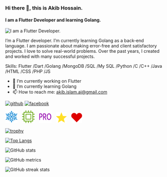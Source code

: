 ### Hi there 👋, this is Akib Hossain.
#### I am a Flutter Developer and learning Golang.
![I am a Flutter Developer.](https://miro.medium.com/max/1400/1*hIzmaZ2vRWYsJwor-YxKmw.png)

I’m a Flutter developer. I’m currently learning Golang as a back-end language. I am passionate about making error-free and client satisfactory projects. I love to solve real-world problems. Over the past years, I created and worked with many successful projects.

Skills: Flutter /Dart /Golang /MongoDB /SQL /My SQL /Python /C /C++ /Java /HTML /CSS /PHP /JS

- 🔭 I’m currently working on Flutter 
- 🌱 I’m currently learning Golang 
- 📫 How to reach me: akib.islam.ai@gmail.com 


[<img src='https://cdn.jsdelivr.net/npm/simple-icons@3.0.1/icons/github.svg' alt='github' height='40'>](https://github.com/MdAkibHossain)  [<img src='https://cdn.jsdelivr.net/npm/simple-icons@3.0.1/icons/facebook.svg' alt='facebook' height='40'>](https://www.facebook.com/akib.islam.8039)  

<a href='https://archiveprogram.github.com/'><img src='https://raw.githubusercontent.com/acervenky/animated-github-badges/master/assets/acbadge.gif' width='40' height='40'></a> <a href='https://docs.github.com/en/developers'><img src='https://raw.githubusercontent.com/acervenky/animated-github-badges/master/assets/devbadge.gif' width='40' height='40'></a> <a href='https://github.com/pricing'><img src='https://raw.githubusercontent.com/acervenky/animated-github-badges/master/assets/pro.gif' width='40' height='40'></a> <a href='https://stars.github.com/'><img src='https://raw.githubusercontent.com/acervenky/animated-github-badges/master/assets/starbadge.gif' width='35' height='35'></a> <a href='https://docs.github.com/en/github/supporting-the-open-source-community-with-github-sponsors'><img src='https://raw.githubusercontent.com/acervenky/animated-github-badges/master/assets/sponsorbadge.gif' width='35' height='35'></a> 

[![trophy](https://github-profile-trophy.vercel.app/?username=MdAkibHossain)](https://github.com/ryo-ma/github-profile-trophy)

[![Top Langs](https://github-readme-stats.vercel.app/api/top-langs/?username=MdAkibHossain)](https://github.com/anuraghazra/github-readme-stats)

![GitHub stats](https://github-readme-stats.vercel.app/api?username=MdAkibHossain&show_icons=true)  

![GitHub metrics](https://metrics.lecoq.io/MdAkibHossain)  

![GitHub streak stats](https://github-readme-streak-stats.herokuapp.com/?user=MdAkibHossain)  

